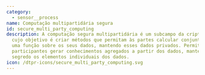 ```yaml
---
category: 
  - sensor__process
name: Computação multipartidária segura
id: secure_multi_party_computing
description: A computação segura multipartidária é um subcampo da criptografia
  cujo objetivo é criar métodos que permitam às partes calcular conjuntamente
  uma função sobre os seus dados, mantendo esses dados privados. Permite aos
  participantes gerar conhecimentos agregados a partir dos dados, mantendo em
  segredo os elementos individuais dos dados.
icon: /dtpr-icons/secure_multi_party_computing.svg
---
```

